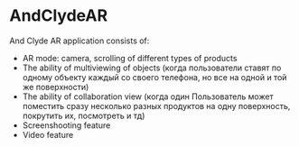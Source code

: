 # AndClydeAR

And Clyde AR application consists of:

- AR mode: camera, scrolling of different types of products
- The ability of multiviewing of objects (когда пользователи ставят по одному объекту каждый со своего телефона, но все на одной и той же поверхности)
- The ability of collaboration view (когда один Пользователь может поместить сразу несколько разных продуктов на одну поверхность, покрутить их, посмотреть и тд)
- Screenshooting feature
- Video feature

